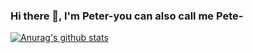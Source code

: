 ### Hi there 👋, I'm Peter-you can also call me Pete-

[![Anurag's github stats](https://github-readme-stats.vercel.app/api?GuNner-pete=anuraghazra)](https://github.com/anuraghazra/github-readme-stats)
<!--
**GuNner-pete/GuNner-pete** is a ✨ _special_ ✨ repository because its `README.md` (this file) appears on your GitHub profile.


Here are some ideas to get you started:

- 🔭 I’m currently working on ...
- 🌱 I’m currently learning ...
- 👯 I’m looking to collaborate on ...
- 🤔 I’m looking for help with ...
- 💬 Ask me about ...
- 📫 How to reach me: ...
- 😄 Pronouns: ...
- ⚡ Fun fact: ...
-->

